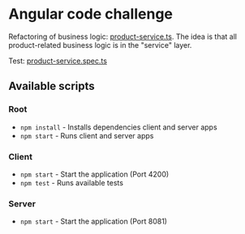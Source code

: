 # Angular code challenge

Refactoring of business logic: [product-service.ts](https://github.com/dmitrynovik/ng-code-challenge/blob/master/client/src/app/services/product-service.ts). The idea is that all product-related business logic is in the "service" layer.

Test: [product-service.spec.ts](https://github.com/dmitrynovik/ng-code-challenge/blob/master/client/src/app/services/product-service.spec.ts)

## Available scripts

### Root
- `npm install` - Installs dependencies client and server apps
- `npm start` - Runs client and server apps

### Client
- `npm start` - Start the application (Port 4200)
- `npm test` - Runs available tests

### Server
- `npm start` - Start the application (Port 8081)
